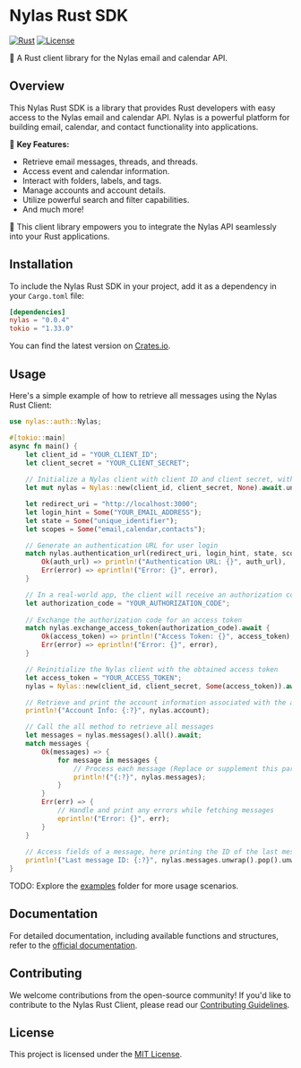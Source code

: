 # Nylas Rust SDK

[![Rust](https://img.shields.io/badge/Rust-1.50%2B-blue.svg)](https://www.rust-lang.org)
[![License](https://img.shields.io/badge/License-MIT-brightgreen.svg)](LICENSE)

💌 A Rust client library for the Nylas email and calendar API.

## Overview

This Nylas Rust SDK is a library that provides Rust developers with easy access to the Nylas email and calendar API. Nylas is a powerful platform for building email, calendar, and contact functionality into applications.

🌟 **Key Features:**

- Retrieve email messages, threads, and threads.
- Access event and calendar information.
- Interact with folders, labels, and tags.
- Manage accounts and account details.
- Utilize powerful search and filter capabilities.
- And much more!

🚀 This client library empowers you to integrate the Nylas API seamlessly into your Rust applications.

## Installation

To include the Nylas Rust SDK in your project, add it as a dependency in your `Cargo.toml` file:

```toml
[dependencies]
nylas = "0.0.4"
tokio = "1.33.0"
```

You can find the latest version on [Crates.io](https://crates.io/crates/nylas).

## Usage

Here's a simple example of how to retrieve all messages using the Nylas Rust Client:

```rust
use nylas::auth::Nylas;

#[tokio::main]
async fn main() {
    let client_id = "YOUR_CLIENT_ID";
    let client_secret = "YOUR_CLIENT_SECRET";
    
    // Initialize a Nylas client with client ID and client secret, without an access token
    let mut nylas = Nylas::new(client_id, client_secret, None).await.unwrap();

    let redirect_uri = "http://localhost:3000";
    let login_hint = Some("YOUR_EMAIL_ADDRESS");
    let state = Some("unique_identifier");
    let scopes = Some("email,calendar,contacts");

    // Generate an authentication URL for user login
    match nylas.authentication_url(redirect_uri, login_hint, state, scopes) {
        Ok(auth_url) => println!("Authentication URL: {}", auth_url),
        Err(error) => eprintln!("Error: {}", error),
    }

    // In a real-world app, the client will receive an authorization code from the user after login
    let authorization_code = "YOUR_AUTHORIZATION_CODE";
    
    // Exchange the authorization code for an access token
    match nylas.exchange_access_token(authorization_code).await {
        Ok(access_token) => println!("Access Token: {}", access_token),
        Err(error) => eprintln!("Error: {}", error),
    }

    // Reinitialize the Nylas client with the obtained access token
    let access_token = "YOUR_ACCESS_TOKEN";
    nylas = Nylas::new(client_id, client_secret, Some(access_token)).await.unwrap();

    // Retrieve and print the account information associated with the access token
    println!("Account Info: {:?}", nylas.account);

    // Call the all method to retrieve all messages
    let messages = nylas.messages().all().await;
    match messages {
        Ok(messages) => {
            for message in messages {
                // Process each message (Replace or supplement this part with your own logic)
                println!("{:?}", nylas.messages);
            }
        }
        Err(err) => {
            // Handle and print any errors while fetching messages
            eprintln!("Error: {}", err);
        }
    }
    
    // Access fields of a message, here printing the ID of the last message
    println!("Last message ID: {:?}", nylas.messages.unwrap().pop().unwrap().id);
}
```

TODO: Explore the [examples](examples) folder for more usage scenarios.

## Documentation

For detailed documentation, including available functions and structures, refer to the [official documentation](https://docs.rs/nylas).

## Contributing

We welcome contributions from the open-source community! If you'd like to contribute to the Nylas Rust Client, please read our [Contributing Guidelines](CONTRIBUTING.md).

## License

This project is licensed under the [MIT License](LICENSE).
